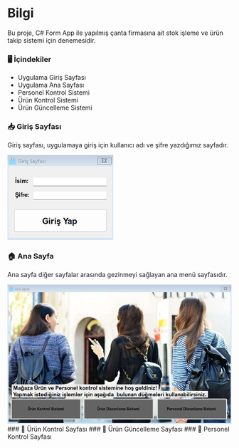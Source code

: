 # Bilgi
Bu proje, C# Form App ile yapılmış çanta firmasına ait stok işleme ve ürün takip sistemi için denemesidir.

### 🖥️ İçindekiler
- Uygulama Giriş Sayfası
- Uygulama Ana Sayfası
- Personel Kontrol Sistemi
- Ürün Kontrol Sistemi
- Ürün Güncelleme Sistemi

### 📥 Giriş Sayfası
Giriş sayfası, uygulamaya giriş için kullanıcı adı ve şifre yazdığımız sayfadır.

<img src="https://github.com/ahmetalpcinar/ahmetalpcinar/blob/main/PNG/image1BSI.png">

### 🏠 Ana Sayfa
Ana sayfa diğer sayfalar arasında gezinmeyi sağlayan ana menü sayfasıdır.

<img src="https://github.com/ahmetalpcinar/ahmetalpcinar/blob/main/PNG/image2BSI.png">
### 👜 Ürün Kontrol Sayfası
### 👜 Ürün Güncelleme Sayfası
### 👤 Personel Kontrol Sayfası
